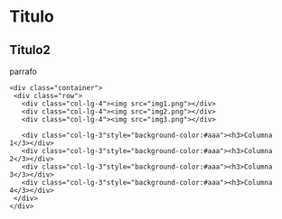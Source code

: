 <html>
  <head>
    <link rel="stylesheet" href="css/boostrap.min.css">
    <link rel="stylesheet" href="css/boostrap-theme.min.css">
    <script src="js/boostrap.min.js"></script>
    <title>Titutlo</title>
  </head>
  <body>
    <h1>Titulo</h1>
    <h2>Titulo2</h2>
    <p>parrafo</p>
    
    <div class="container">
     <div class="row">
       <div class="col-lg-4"><img src="img1.png"></div>
       <div class="col-lg-4"><img src="img2.png"></div>
       <div class="col-lg-4"><img src="img3.png"></div>
       
       <div class="col-lg-3"style="background-color:#aaa"><h3>Columna 1</3></div>
       <div class="col-lg-3"style="background-color:#aaa"><h3>Columna 2</3></div>
       <div class="col-lg-3"style="background-color:#aaa"><h3>Columna 3</3></div>
       <div class="col-lg-3"style="background-color:#aaa"><h3>Columna 4</3></div>
     </div>
    </div>
    
    
  </body>
  </html>
  
  
